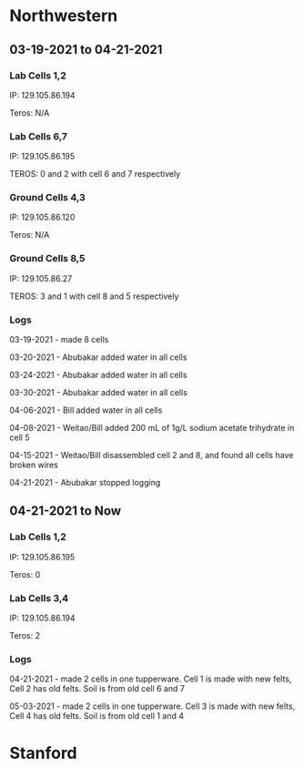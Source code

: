 # Northwestern

## 03-19-2021 to 04-21-2021

### Lab Cells 1,2

IP: 129.105.86.194

Teros: N/A

### Lab Cells 6,7

IP: 129.105.86.195

TEROS: 0 and 2 with cell 6 and 7 respectively

### Ground Cells 4,3

IP: 129.105.86.120

Teros: N/A

### Ground Cells 8,5

IP: 129.105.86.27

TEROS: 3 and 1 with cell 8 and 5 respectively

### Logs

03-19-2021 - made 8 cells

03-20-2021 - Abubakar added water in all cells

03-24-2021 - Abubakar added water in all cells

03-30-2021 - Abubakar added water in all cells

04-06-2021 - Bill added water in all cells

04-08-2021 - Weitao/Bill added 200 mL of 1g/L sodium acetate trihydrate in cell 5

04-15-2021 - Weitao/Bill disassembled cell 2 and 8, and found all cells have broken wires

04-21-2021 - Abubakar stopped logging




## 04-21-2021 to Now

### Lab Cells 1,2

IP: 129.105.86.195

Teros: 0

### Lab Cells 3,4

IP: 129.105.86.194

Teros: 2


### Logs

04-21-2021 - made 2 cells in one tupperware. Cell 1 is made with new felts, Cell 2 has old felts. Soil is from old cell 6 and 7

05-03-2021 - made 2 cells in one tupperware. Cell 3 is made with new felts, Cell 4 has old felts. Soil is from old cell 1 and 4

# Stanford

